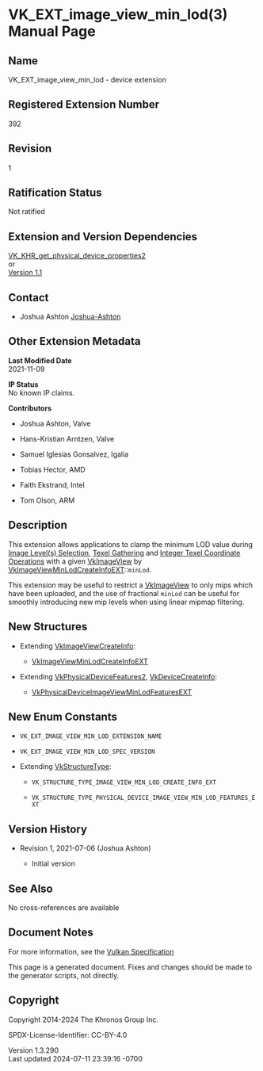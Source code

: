 # VK_EXT_image_view_min_lod(3) Manual Page

## Name

VK_EXT_image_view_min_lod - device extension



## <a href="#_registered_extension_number" class="anchor"></a>Registered Extension Number

392

## <a href="#_revision" class="anchor"></a>Revision

1

## <a href="#_ratification_status" class="anchor"></a>Ratification Status

Not ratified

## <a href="#_extension_and_version_dependencies" class="anchor"></a>Extension and Version Dependencies

[VK_KHR_get_physical_device_properties2](https://registry.khronos.org/vulkan/specs/1.3-extensions/man/html/VK_KHR_get_physical_device_properties2.html)  
or  
[Version 1.1](#versions-1.1)  

## <a href="#_contact" class="anchor"></a>Contact

- Joshua Ashton <a
  href="https://github.com/KhronosGroup/Vulkan-Docs/issues/new?body=%5BVK_EXT_image_view_min_lod%5D%20@Joshua-Ashton%0A*Here%20describe%20the%20issue%20or%20question%20you%20have%20about%20the%20VK_EXT_image_view_min_lod%20extension*"
  target="_blank" rel="nofollow noopener"><em></em>Joshua-Ashton</a>

## <a href="#_other_extension_metadata" class="anchor"></a>Other Extension Metadata

**Last Modified Date**  
2021-11-09

**IP Status**  
No known IP claims.

**Contributors**  
- Joshua Ashton, Valve

- Hans-Kristian Arntzen, Valve

- Samuel Iglesias Gonsalvez, Igalia

- Tobias Hector, AMD

- Faith Ekstrand, Intel

- Tom Olson, ARM

## <a href="#_description" class="anchor"></a>Description

This extension allows applications to clamp the minimum LOD value during
<a
href="https://registry.khronos.org/vulkan/specs/1.3-extensions/html/vkspec.html#textures-image-level-selection"
target="_blank" rel="noopener">Image Level(s) Selection</a>, <a
href="https://registry.khronos.org/vulkan/specs/1.3-extensions/html/vkspec.html#textures-gather"
target="_blank" rel="noopener">Texel Gathering</a> and <a
href="https://registry.khronos.org/vulkan/specs/1.3-extensions/html/vkspec.html#textures-integer-coordinate-operations"
target="_blank" rel="noopener">Integer Texel Coordinate Operations</a>
with a given [VkImageView](https://registry.khronos.org/vulkan/specs/1.3-extensions/man/html/VkImageView.html) by
[VkImageViewMinLodCreateInfoEXT](https://registry.khronos.org/vulkan/specs/1.3-extensions/man/html/VkImageViewMinLodCreateInfoEXT.html)::`minLod`.

This extension may be useful to restrict a
[VkImageView](https://registry.khronos.org/vulkan/specs/1.3-extensions/man/html/VkImageView.html) to only mips which have been uploaded,
and the use of fractional `minLod` can be useful for smoothly
introducing new mip levels when using linear mipmap filtering.

## <a href="#_new_structures" class="anchor"></a>New Structures

- Extending [VkImageViewCreateInfo](https://registry.khronos.org/vulkan/specs/1.3-extensions/man/html/VkImageViewCreateInfo.html):

  - [VkImageViewMinLodCreateInfoEXT](https://registry.khronos.org/vulkan/specs/1.3-extensions/man/html/VkImageViewMinLodCreateInfoEXT.html)

- Extending [VkPhysicalDeviceFeatures2](https://registry.khronos.org/vulkan/specs/1.3-extensions/man/html/VkPhysicalDeviceFeatures2.html),
  [VkDeviceCreateInfo](https://registry.khronos.org/vulkan/specs/1.3-extensions/man/html/VkDeviceCreateInfo.html):

  - [VkPhysicalDeviceImageViewMinLodFeaturesEXT](https://registry.khronos.org/vulkan/specs/1.3-extensions/man/html/VkPhysicalDeviceImageViewMinLodFeaturesEXT.html)

## <a href="#_new_enum_constants" class="anchor"></a>New Enum Constants

- `VK_EXT_IMAGE_VIEW_MIN_LOD_EXTENSION_NAME`

- `VK_EXT_IMAGE_VIEW_MIN_LOD_SPEC_VERSION`

- Extending [VkStructureType](https://registry.khronos.org/vulkan/specs/1.3-extensions/man/html/VkStructureType.html):

  - `VK_STRUCTURE_TYPE_IMAGE_VIEW_MIN_LOD_CREATE_INFO_EXT`

  - `VK_STRUCTURE_TYPE_PHYSICAL_DEVICE_IMAGE_VIEW_MIN_LOD_FEATURES_EXT`

## <a href="#_version_history" class="anchor"></a>Version History

- Revision 1, 2021-07-06 (Joshua Ashton)

  - Initial version

## <a href="#_see_also" class="anchor"></a>See Also

No cross-references are available

## <a href="#_document_notes" class="anchor"></a>Document Notes

For more information, see the <a
href="https://registry.khronos.org/vulkan/specs/1.3-extensions/html/vkspec.html#VK_EXT_image_view_min_lod"
target="_blank" rel="noopener">Vulkan Specification</a>

This page is a generated document. Fixes and changes should be made to
the generator scripts, not directly.

## <a href="#_copyright" class="anchor"></a>Copyright

Copyright 2014-2024 The Khronos Group Inc.

SPDX-License-Identifier: CC-BY-4.0

Version 1.3.290  
Last updated 2024-07-11 23:39:16 -0700
